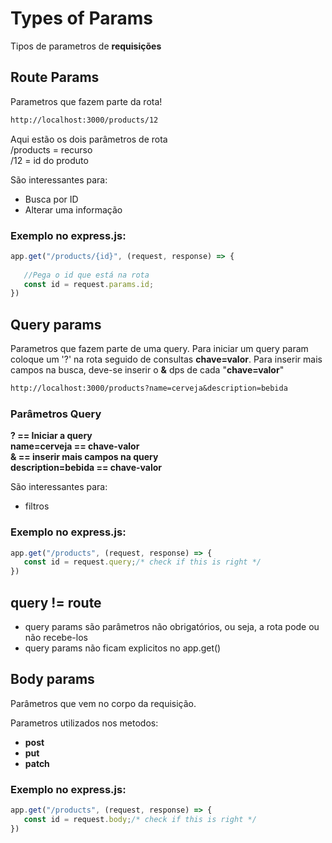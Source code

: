 # Types of Params
Tipos de parametros de **requisições**

## **Route Params**
Parametros que fazem parte da rota!

```txt
http://localhost:3000/products/12
```

Aqui estão os dois parâmetros de rota <br>
/products = recurso <br>
/12 = id do produto <br>

São interessantes para:
- Busca por ID
- Alterar uma informação

### Exemplo no **express.js**:

```javascript
app.get("/products/{id}", (request, response) => {
   
   //Pega o id que está na rota
   const id = request.params.id;
})
```

## **Query params**
Parametros que fazem parte de uma query. Para iniciar um query param coloque um '?' na rota seguido de consultas **chave=valor**. Para inserir mais campos na busca, deve-se inserir o **&** dps de cada "**chave=valor**"

```txt
http://localhost:3000/products?name=cerveja&description=bebida
```

### Parâmetros Query<br> <!-- consider a table -->
**? == Iniciar a query** <br>
**name=cerveja == chave-valor** <br>
**& == inserir mais campos na query** <br>
**description=bebida == chave-valor** <br>


São interessantes para:
- filtros

### Exemplo no **express.js**:

```javascript
app.get("/products", (request, response) => {
   const id = request.query;/* check if this is right */
})
```

## query != route
* query params são parâmetros não obrigatórios, ou seja, a rota pode ou não recebe-los
* query params não ficam explicitos no app.get()


## Body params

Parâmetros que vem no corpo da requisição.

Parametros utilizados nos metodos: 
- **post** 
- **put**
- **patch**


### Exemplo no **express.js**:
```javascript
app.get("/products", (request, response) => {
   const id = request.body;/* check if this is right */
})

